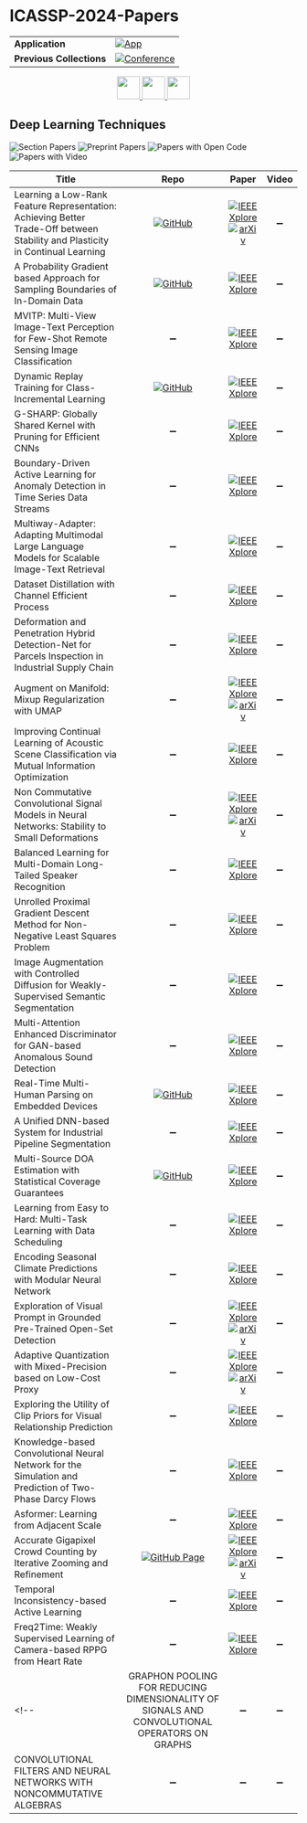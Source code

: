 # ICASSP-2024-Papers

<table>
    <tr>
        <td><strong>Application</strong></td>
        <td>
            <a href="https://huggingface.co/spaces/DmitryRyumin/NewEraAI-Papers" style="float:left;">
                <img src="https://img.shields.io/badge/🤗-NewEraAI--Papers-FFD21F.svg" alt="App" />
            </a>
        </td>
    </tr>
    <tr>
        <td><strong>Previous Collections</strong></td>
        <td>
            <a href="https://github.com/DmitryRyumin/ICASSP-2023-24-Papers/blob/main/README_2023.md">
                <img src="http://img.shields.io/badge/ICASSP-2023-0073AE.svg" alt="Conference">
            </a>
        </td>
    </tr>
</table>

<div align="center">
    <a href="https://github.com/DmitryRyumin/ICASSP-2023-24-Papers/blob/main/sections/2024/main/AASP.md">
        <img src="https://cdn.jsdelivr.net/gh/DmitryRyumin/NewEraAI-Papers@main/images/left.svg" width="40" alt="" />
    </a>
    <a href="https://github.com/DmitryRyumin/ICASSP-2023-24-Papers/">
        <img src="https://cdn.jsdelivr.net/gh/DmitryRyumin/NewEraAI-Papers@main/images/home.svg" width="40" alt="" />
    </a>
    <a href="https://github.com/DmitryRyumin/ICASSP-2023-24-Papers/blob/main/sections/2024/main/SLP.md">
        <img src="https://cdn.jsdelivr.net/gh/DmitryRyumin/NewEraAI-Papers@main/images/right.svg" width="40" alt="" />
    </a>
</div>

## Deep Learning Techniques

![Section Papers](https://img.shields.io/badge/Section%20Papers-0-42BA16) ![Preprint Papers](https://img.shields.io/badge/Preprint%20Papers-0-b31b1b) ![Papers with Open Code](https://img.shields.io/badge/Papers%20with%20Open%20Code-0-1D7FBF) ![Papers with Video](https://img.shields.io/badge/Papers%20with%20Video-0-FF0000)

| **Title** | **Repo** | **Paper** | **Video** |
|-----------|:--------:|:---------:|:---------:|
| Learning a Low-Rank Feature Representation: Achieving Better Trade-Off between Stability and Plasticity in Continual Learning | [![GitHub](https://img.shields.io/github/stars/Dacaidi/LRFR?style=flat)](https://github.com/Dacaidi/LRFR) | [![IEEE Xplore](https://img.shields.io/badge/IEEE-10446458-E4A42C.svg)](https://ieeexplore.ieee.org/document/10446458) <br /> [![arXiv](https://img.shields.io/badge/arXiv-2312.08740-b31b1b.svg)](https://arxiv.org/abs/2312.08740) | :heavy_minus_sign: |
| A Probability Gradient based Approach for Sampling Boundaries of In-Domain Data | [![GitHub](https://img.shields.io/github/stars/jingmiao-g/boundary_sampler?style=flat)](https://github.com/jingmiao-g/boundary_sampler) | [![IEEE Xplore](https://img.shields.io/badge/IEEE-10445872-E4A42C.svg)](https://ieeexplore.ieee.org/document/10445872) | :heavy_minus_sign: |
| MVITP: Multi-View Image-Text Perception for Few-Shot Remote Sensing Image Classification | :heavy_minus_sign: | [![IEEE Xplore](https://img.shields.io/badge/IEEE-10446455-E4A42C.svg)](https://ieeexplore.ieee.org/document/10446455) | :heavy_minus_sign: |
| Dynamic Replay Training for Class-Incremental Learning | [![GitHub](https://img.shields.io/github/stars/myscius/DRT?style=flat)](https://github.com/myscius/DRT) | [![IEEE Xplore](https://img.shields.io/badge/IEEE-10447451-E4A42C.svg)](https://ieeexplore.ieee.org/document/10447451) | :heavy_minus_sign: |
| G-SHARP: Globally Shared Kernel with Pruning for Efficient CNNs | :heavy_minus_sign: | [![IEEE Xplore](https://img.shields.io/badge/IEEE-10446936-E4A42C.svg)](https://ieeexplore.ieee.org/document/10446936) | :heavy_minus_sign: |
| Boundary-Driven Active Learning for Anomaly Detection in Time Series Data Streams | :heavy_minus_sign: | [![IEEE Xplore](https://img.shields.io/badge/IEEE-10446524-E4A42C.svg)](https://ieeexplore.ieee.org/document/10446524) | :heavy_minus_sign: |
| Multiway-Adapter: Adapting Multimodal Large Language Models for Scalable Image-Text Retrieval | :heavy_minus_sign: | [![IEEE Xplore](https://img.shields.io/badge/IEEE-10446792-E4A42C.svg)](https://ieeexplore.ieee.org/document/10446792) | :heavy_minus_sign: |
| Dataset Distillation with Channel Efficient Process | :heavy_minus_sign: | [![IEEE Xplore](https://img.shields.io/badge/IEEE-10446099-E4A42C.svg)](https://ieeexplore.ieee.org/document/10446099) | :heavy_minus_sign: |
| Deformation and Penetration Hybrid Detection-Net for Parcels Inspection in Industrial Supply Chain | :heavy_minus_sign: | [![IEEE Xplore](https://img.shields.io/badge/IEEE-10448282-E4A42C.svg)](https://ieeexplore.ieee.org/document/10448282) | :heavy_minus_sign: |
| Augment on Manifold: Mixup Regularization with UMAP | :heavy_minus_sign: | [![IEEE Xplore](https://img.shields.io/badge/IEEE-10446585-E4A42C.svg)](https://ieeexplore.ieee.org/document/10446585) <br /> [![arXiv](https://img.shields.io/badge/arXiv-2312.13141-b31b1b.svg)](https://arxiv.org/abs/2312.13141) | :heavy_minus_sign: |
| Improving Continual Learning of Acoustic Scene Classification via Mutual Information Optimization | :heavy_minus_sign: | [![IEEE Xplore](https://img.shields.io/badge/IEEE-10446846-E4A42C.svg)](https://ieeexplore.ieee.org/document/10446846) | :heavy_minus_sign: |
| Non Commutative Convolutional Signal Models in Neural Networks: Stability to Small Deformations | :heavy_minus_sign: | [![IEEE Xplore](https://img.shields.io/badge/IEEE-10447569-E4A42C.svg)](https://ieeexplore.ieee.org/document/10447569) <br /> [![arXiv](https://img.shields.io/badge/arXiv-2310.03879-b31b1b.svg)](https://arxiv.org/abs/2310.03879) | :heavy_minus_sign: |
| Balanced Learning for Multi-Domain Long-Tailed Speaker Recognition | :heavy_minus_sign: | [![IEEE Xplore](https://img.shields.io/badge/IEEE-10447813-E4A42C.svg)](https://ieeexplore.ieee.org/document/10447813) | :heavy_minus_sign: |
| Unrolled Proximal Gradient Descent Method for Non-Negative Least Squares Problem | :heavy_minus_sign: | [![IEEE Xplore](https://img.shields.io/badge/IEEE-10447946-E4A42C.svg)](https://ieeexplore.ieee.org/document/10447946) | :heavy_minus_sign: |
| Image Augmentation with Controlled Diffusion for Weakly-Supervised Semantic Segmentation | :heavy_minus_sign: | [![IEEE Xplore](https://img.shields.io/badge/IEEE-10447893-E4A42C.svg)](https://ieeexplore.ieee.org/document/10447893) | :heavy_minus_sign: |
| Multi-Attention Enhanced Discriminator for GAN-based Anomalous Sound Detection | :heavy_minus_sign: | [![IEEE Xplore](https://img.shields.io/badge/IEEE-10447924-E4A42C.svg)](https://ieeexplore.ieee.org/document/10447924) | :heavy_minus_sign: |
| Real-Time Multi-Human Parsing on Embedded Devices | [![GitHub](https://img.shields.io/github/stars/rocksyne/MHParsNet?style=flat)](https://github.com/rocksyne/MHParsNet) | [![IEEE Xplore](https://img.shields.io/badge/IEEE-10447796-E4A42C.svg)](https://ieeexplore.ieee.org/document/10447796) | :heavy_minus_sign: |
| A Unified DNN-based System for Industrial Pipeline Segmentation | :heavy_minus_sign: | [![IEEE Xplore](https://img.shields.io/badge/IEEE-10446656-E4A42C.svg)](https://ieeexplore.ieee.org/document/10446656) | :heavy_minus_sign: |
| Multi-Source DOA Estimation with Statistical Coverage Guarantees | [![GitHub](https://img.shields.io/github/stars/NoiseLabUCSD/ConformalPrediction?style=flat)](https://github.com/NoiseLabUCSD/ConformalPrediction) | [![IEEE Xplore](https://img.shields.io/badge/IEEE-10446097-E4A42C.svg)](https://ieeexplore.ieee.org/document/10446097) | :heavy_minus_sign: |
| Learning from Easy to Hard: Multi-Task Learning with Data Scheduling | :heavy_minus_sign: | [![IEEE Xplore](https://img.shields.io/badge/IEEE-10448153-E4A42C.svg)](https://ieeexplore.ieee.org/document/10448153) | :heavy_minus_sign: |
| Encoding Seasonal Climate Predictions with Modular Neural Network | :heavy_minus_sign: | [![IEEE Xplore](https://img.shields.io/badge/IEEE-10446114-E4A42C.svg)](https://ieeexplore.ieee.org/document/10446114) | :heavy_minus_sign: |
| Exploration of Visual Prompt in Grounded Pre-Trained Open-Set Detection | :heavy_minus_sign: | [![IEEE Xplore](https://img.shields.io/badge/IEEE-10447589-E4A42C.svg)](https://ieeexplore.ieee.org/document/10447589) <br /> [![arXiv](https://img.shields.io/badge/arXiv-2312.08839-b31b1b.svg)](https://arxiv.org/abs/2312.08839) | :heavy_minus_sign: |
| Adaptive Quantization with Mixed-Precision based on Low-Cost Proxy | :heavy_minus_sign: | [![IEEE Xplore](https://img.shields.io/badge/IEEE-10447866-E4A42C.svg)](https://ieeexplore.ieee.org/document/10447866) <br /> [![arXiv](https://img.shields.io/badge/arXiv-2402.17706-b31b1b.svg)](https://arxiv.org/abs/2402.17706) | :heavy_minus_sign: |
| Exploring the Utility of Clip Priors for Visual Relationship Prediction | :heavy_minus_sign: | [![IEEE Xplore](https://img.shields.io/badge/IEEE-10447556-E4A42C.svg)](https://ieeexplore.ieee.org/document/10447556) | :heavy_minus_sign: |
| Knowledge-based Convolutional Neural Network for the Simulation and Prediction of Two-Phase Darcy Flows |  :heavy_minus_sign: | [![IEEE Xplore](https://img.shields.io/badge/IEEE-10448415-E4A42C.svg)](https://ieeexplore.ieee.org/document/10448415) |  :heavy_minus_sign: |
| Asformer: Learning from Adjacent Scale | :heavy_minus_sign: | [![IEEE Xplore](https://img.shields.io/badge/IEEE-10445968-E4A42C.svg)](https://ieeexplore.ieee.org/document/10445968) | :heavy_minus_sign: |
| Accurate Gigapixel Crowd Counting by Iterative Zooming and Refinement | [![GitHub Page](https://img.shields.io/badge/GitHub-Page-159957.svg)](https://gitlab.au.dk/maleci/gigazoom) | [![IEEE Xplore](https://img.shields.io/badge/IEEE-10446065-E4A42C.svg)](https://ieeexplore.ieee.org/document/10446065) <br /> [![arXiv](https://img.shields.io/badge/arXiv-2305.09271-b31b1b.svg)](https://arxiv.org/abs/2305.09271) | :heavy_minus_sign: |
| Temporal Inconsistency-based Active Learning | :heavy_minus_sign: | [![IEEE Xplore](https://img.shields.io/badge/IEEE-10446899-E4A42C.svg)](https://ieeexplore.ieee.org/document/10446899) | :heavy_minus_sign: |
| Freq2Time: Weakly Supervised Learning of Camera-based RPPG from Heart Rate | :heavy_minus_sign: | [![IEEE Xplore](https://img.shields.io/badge/IEEE-10446054-E4A42C.svg)](https://ieeexplore.ieee.org/document/10446054) | :heavy_minus_sign: |
<!-- | GRAPHON POOLING FOR REDUCING DIMENSIONALITY OF SIGNALS AND CONVOLUTIONAL OPERATORS ON GRAPHS | :heavy_minus_sign: | :heavy_minus_sign: | :heavy_minus_sign: |
| CONVOLUTIONAL FILTERS AND NEURAL NETWORKS WITH NONCOMMUTATIVE ALGEBRAS | :heavy_minus_sign: | :heavy_minus_sign: | :heavy_minus_sign: | -->
